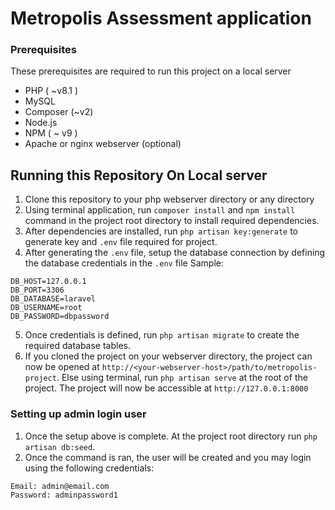 # Metropolis Assessment application

### Prerequisites
These prerequisites are required to run this project on a local server

- PHP ( ~v8.1 )
- MySQL
- Composer (~v2)
- Node.js
- NPM ( ~ v9 )
- Apache or nginx webserver (optional)

## Running this Repository On Local server

1. Clone this repository to your php webserver directory or any directory
2. Using terminal application, run `composer install` and `npm install` command in the project root directory to install
   required dependencies.
3. After dependencies are installed, run `php artisan key:generate` to generate key and `.env` file required for
   project.
4. After generating the `.env` file, setup the database connection by defining the database credentials in the `.env`
   file Sample:

````
DB_HOST=127.0.0.1
DB_PORT=3306
DB_DATABASE=laravel
DB_USERNAME=root
DB_PASSWORD=dbpassword
````

5. Once credentials is defined, run `php artisan migrate` to create the required database tables.
6. If you cloned the project on your webserver directory, the project can now be opened
   at `http://<your-webserver-host>/path/to/metropolis-project`. Else using terminal, run `php artisan serve` at the
   root of the project. The project will now be accessible at `http://127.0.0.1:8000`

### Setting up admin login user

1. Once the setup above is complete. At the project root directory run `php artisan db:seed`.
2. Once the command is ran, the user will be created and you may login using the following credentials:

````
Email: admin@email.com
Password: adminpassword1 
````
